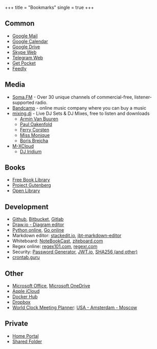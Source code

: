 +++
title = "Bookmarks"
single = true
+++

## Common
* [Google Mail](https://mail.google.com/)
* [Google Calendar](https://calendar.google.com/)
* [Google Drive](https://drive.google.com/)
* [Skype Web](https://web.skype.com/)
* [Telegram Web](https://telegram.org/dl/webogram)
* [Get Pocket](https://getpocket.com/)
* [Feedly](https://feedly.com/)

## Media
* [Soma.FM](https://soma.fm) - Over 30 unique channels of commercial-free, listener-supported radio.
* [Bandcamp](https://bandcamp.com/) - online music company where you can buy a music
* [mixing.dj](https://mixing.dj) - Live DJ Sets & DJ Mixes, free to listen and downloads
    - [Armin Van Buuren](https://mixing.dj/livesets/armin-van-buuren/) 
    - [Paul Oakenfold](https://mixing.dj/livesets/paul-oakenfold/)
    - [Ferry Corsten](https://mixing.dj/livesets/ferry-corsten/)
    - [Miss Monique](https://mixing.dj/livesets/miss-monique/)
    - [Boris Brejcha](https://mixing.dj/livesets/boris-brejcha/)
* [M-XCloud](https://www.mixcloud.com)
    - [DJ Iridium](https://www.mixcloud.com/djiridium/)

## Books
* [Free Book Library](https://ebooks.darknetproxy.com/)
* [Project Gutenberg](https://www.gutenberg.org/)
* [Open Library](https://openlibrary.org/)

## Development
* [Github](https://github.com/), [Bitbucket](https://bitbucket.com/), [Gitlab](https://gitlab.com/)
* [Draw.io - Diagram editor](https://app.diagrams.net/)
* [Python online](https://replit.com/languages/python3), [Go online](https://tour.golang.org/)
* Markdown editor: [stackedit.io](https://stackedit.io/app), [jbt-markdown-editor](http://jbt.github.io/markdown-editor/)
* Whiteboard: [NoteBookCast](https://www.notebookcast.com/en/new-board), [ziteboard.com](https://app.ziteboard.com/)
* Regex online: [regex101.com](https://regex101.com/), [regexr.com](https://regexr.com/)
* Security: [Password Generator](https://passwordsgenerator.net/), [JWT.io](https://jwt.io/), [SHA256 (and other)](https://emn178.github.io/online-tools/sha256.html)
* [crontab.guru](https://crontab.guru/)

## Other
* [Microsoft Office](https://www.office.com/), [Microsoft OneDrive](https://onedrive.live.com/)
* [Apple iCloud](https://icloud.com/)
* [Docker Hub](https://hub.docker.com/)
* [Dropbox](https://dropbox.com/)
* [World Clock Meeting Planner](https://www.timeanddate.com/worldclock/meetingtime.html): [USA - Amsterdam - Moscow](https://www.timeanddate.com/worldclock/meetingtime.html?p1=263&p2=137&p3=16&p4=166)

## Private
* [Home Portal](https://sites.google.com/view/homeportal)
* [Shared Folder](https://drive.google.com/drive/folders/1wdD9ItFM136tv2ZncRitmG7F0ovs36IK)

